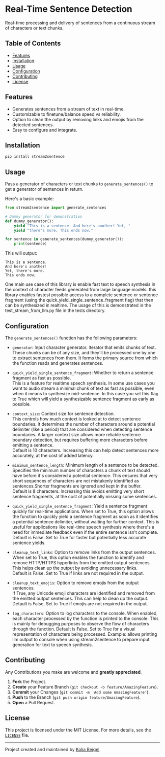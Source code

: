 # Real-Time Sentence Detection

Real-time processing and delivery of sentences from a continuous stream of characters or text chunks.

## Table of Contents

- [Features](#features)
- [Installation](#installation)
- [Usage](#usage)
- [Configuration](#configuration)
- [Contributing](#contributing)
- [License](#license)

## Features

- Generates sentences from a stream of text in real-time.
- Customizable to finetune/balance speed vs reliability.
- Option to clean the output by removing links and emojis from the detected sentences.
- Easy to configure and integrate.

## Installation

```bash
pip install stream2sentence
```

## Usage

Pass a generator of characters or text chunks to `generate_sentences()` to get a generator of sentences in return.

Here's a basic example:

```python
from stream2sentence import generate_sentences

# Dummy generator for demonstration
def dummy_generator():
    yield "This is a sentence. And here's another! Yet, "
    yield "there's more. This ends now."

for sentence in generate_sentences(dummy_generator()):
    print(sentence)
```

This will output:
```
This is a sentence.
And here's another!
Yet, there's more.
This ends now.
```

One main use case of this library is enable fast text to speech synthesis in the context of character feeds generated from large language models: this library enables fastest possible access to a complete sentence or sentence fragment (using the quick_yield_single_sentence_fragment flag) that then can be synthesized in realtime. The usage of this is demonstrated in the test_stream_from_llm.py file in the tests directory.

## Configuration

The `generate_sentences()` function has the following parameters:

- `generator`: Input character generator.
  Iterator that emits chunks of text. These chunks can be of any size, and they'll be processed one by one to extract sentences from them. It forms the primary source from which the function reads and generates sentences.

- `quick_yield_single_sentence_fragment`: Whether to return a sentence fragment as fast as possible.  
  This is a feature for realtime speech synthesis. In some use cases you want to audio stream a minimal chunk of text as fast as possible, even when it means to synthesize mid-sentence. In this case you set this flag to True which will yield a synthesizable sentence fragment as early as possible.

- `context_size`: Context size for sentence detection.  
  This controls how much context is looked at to detect sentence boundaries. It determines the number of characters around a potential delimiter (like a period) that are considered when detecting sentence boundaries. A larger context size allows more reliable sentence boundary detection, but requires buffering more characters before emitting a sentence.  
  Default is 10 characters. Increasing this can help detect sentences more accurately, at the cost of added latency.

- `minimum_sentence_length`: Minimum length of a sentence to be detected.  
  Specifies the minimum number of characters a chunk of text should have before it's considered a potential sentence. This ensures that very short sequences of characters are not mistakenly identified as sentences.Shorter fragments are ignored and kept in the buffer.  
  Default is 8 characters. Increasing this avoids emitting very short sentence fragments, at the cost of potentially missing some sentences.

- `quick_yield_single_sentence_fragment`: Yield a sentence fragment quickly for real-time applications.
  When set to True, this option allows the function to quickly yield a sentence fragment as soon as it identifies a potential sentence delimiter, without waiting for further context. This is useful for applications like real-time speech synthesis where there's a need for immediate feedback even if the entire sentence isn't complete. 
  Default is False. Set to True for faster but potentially less accurate sentence yields.

- `cleanup_text_links`: Option to remove links from the output sentences.  
  When set to True, this option enables the function to identify and remove HTTP/HTTPS hyperlinks from the emitted output sentences. This helps clean up the output by avoiding unnecessary links.  
  Default is False. Set to True if links are not required in the output.

- `cleanup_text_emojis`: Option to remove emojis from the output sentences.  
  If True, any Unicode emoji characters are identified and removed from the emitted output sentences. This can help to clean up the output.  
  Default is False. Set to True if emojis are not required in the output.

- `log_characters`: Option to log characters to the console.
  When enabled, each character processed by the function is printed to the console. This is mainly for debugging purposes to observe the flow of characters through the function.
  Default is False. Set to True for a visual representation of characters being processed. Example: allows printing llm output to console when using stream2sentence to prepare input generation for text to speech synthesis.


## Contributing

Any Contributions you make are welcome and **greatly appreciated**.

1. **Fork** the Project.
2. **Create** your Feature Branch (`git checkout -b feature/AmazingFeature`).
3. **Commit** your Changes (`git commit -m 'Add some AmazingFeature'`).
4. **Push** to the Branch (`git push origin feature/AmazingFeature`).
5. **Open** a Pull Request.

## License

This project is licensed under the MIT License. For more details, see the [`LICENSE`](LICENSE) file.

---

Project created and maintained by [Kolja Beigel](https://github.com/KoljaB).
